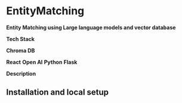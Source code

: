 # EntityMatching

**Entity Matching using Large language models and vector database**

**Tech Stack**


**Chroma DB** 


**React** 
**Open AI** 
**Python** 
**Flask** 

**Description**


## Installation and local setup 




